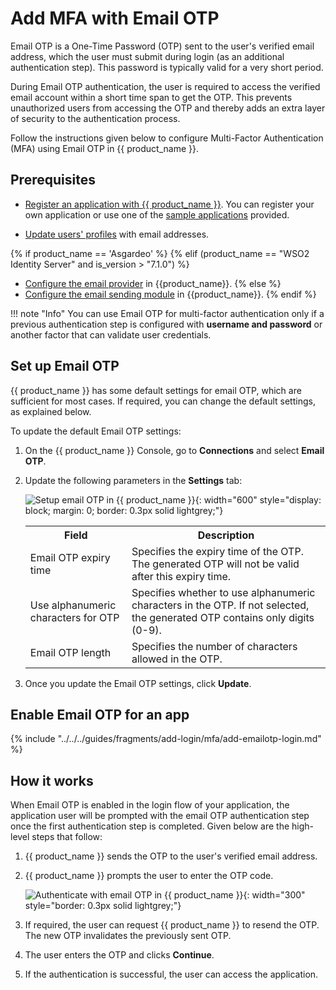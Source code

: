 # Add MFA with Email OTP

Email OTP is a One-Time Password (OTP) sent to the user's verified email address, which the user must submit during login (as an additional authentication step). This password is typically valid for a very short period.

During Email OTP authentication, the user is required to access the verified email account within a short time span to get the OTP. This prevents unauthorized users from accessing the OTP and thereby adds an extra layer of security to the authentication process.

Follow the instructions given below to configure Multi-Factor Authentication (MFA) using Email OTP in {{ product_name }}.

## Prerequisites

- [Register an application with {{ product_name }}]({{base_path}}/guides/applications/). You can register your own application or use one of the [sample applications]({{base_path}}/get-started/try-samples/) provided.

- [Update users' profiles]({{base_path}}/guides/users/manage-users/#update-the-profile) with email addresses.

{% if product_name == 'Asgardeo' %}
{% elif (product_name == "WSO2 Identity Server" and is_version > "7.1.0") %}
- [Configure the email provider]({{base_path}}/guides/notification-channels/configure-email-provider/) in {{product_name}}.
{% else %}
- [Configure the email sending module]({{base_path}}/deploy/configure/email-sending-module/) in {{product_name}}.
{% endif %}

!!! note "Info"
    You can use Email OTP for multi-factor authentication only if a previous authentication step is configured with **username and password** or another factor that can validate user credentials.

## Set up Email OTP
{{ product_name }} has some default settings for email OTP, which are sufficient for most cases. If required, you can change the default settings, as explained below.

To update the default Email OTP settings:

1. On the {{ product_name }} Console, go to **Connections** and select **Email OTP**.
2. Update the following parameters in the **Settings** tab:

    ![Setup email OTP in {{ product_name }}]({{base_path}}/assets/img/guides/mfa/emailotp/setup-email-otp.png){: width="600" style="display: block; margin: 0; border: 0.3px solid lightgrey;"}

    <table>
      <tr>
        <th>Field</th>
        <th>Description</th>
      </tr>
      <tr>
        <td>Email OTP expiry time</td>
        <td>Specifies the expiry time of the OTP. The generated OTP will not be valid after this expiry time.</td>
      </tr>
      <tr>
        <td>Use alphanumeric characters for OTP</td>
        <td>
            Specifies whether to use alphanumeric characters in the OTP. If not selected, the generated OTP contains only digits (0-9).
        </td>
      </tr>
      <tr>
        <td>Email OTP length</td>
        <td>Specifies the number of characters allowed in the OTP.</td>
      </tr>
    </table>
3. Once you update the Email OTP settings, click **Update**.

## Enable Email OTP for an app

{% include "../../../guides/fragments/add-login/mfa/add-emailotp-login.md" %}

## How it works

When Email OTP is enabled in the login flow of your application, the application user will be prompted with the email OTP authentication step once the first authentication step is completed. Given below are the high-level steps that follow:

1. {{ product_name }} sends the OTP to the user's verified email address.
2. {{ product_name }} prompts the user to enter the OTP code.
  
    ![Authenticate with email OTP in {{ product_name }}]({{base_path}}/assets/img/guides/mfa/emailotp/enter-email-otp.png){: width="300" style="border: 0.3px solid lightgrey;"}

3. If required, the user can request {{ product_name }} to resend the OTP. The new OTP invalidates the previously sent OTP.
4. The user enters the OTP and clicks **Continue**.
5. If the authentication is successful, the user can access the application.
